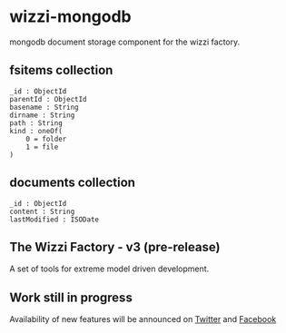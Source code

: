 # wizzi-mongodb
mongodb document storage component for the wizzi factory.
## fsitems collection
	_id : ObjectId
	parentId : ObjectId
    basename : String
    dirname : String
    path : String
    kind : oneOf(
		0 = folder
		1 = file
	)
## documents collection
    _id : ObjectId
    content : String
    lastModified : ISODate
## The Wizzi Factory - v3 (pre-release)
A set of tools for extreme model driven development.
## Work still in progress
Availability of new features will be announced
on [Twitter](https://twitter.com/wizziteam) and [Facebook](https://www.facebook.com/wizzifactory)
